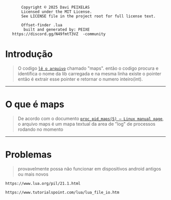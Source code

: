 ```
       Copyright © 2025 Davi PEIXELAS
       Licensed under the MIT License.
       See LICENSE file in the project root for full license text.
       
       Offset-finder .lua
        built and generated by: PEIXE
   https://discord.gg/N49fmtT3VZ  -community
```

# Introdução

> O codigo [`lê o arquivo`](https://bitcoinercucuta.medium.com/how-to-parse-the-proc-maps-c587c09781b)
chamado "maps". então o codigo procura e identifica o nome da lib carregada e na mesma linha existe o pointer então é extrair esse pointer e retornar o numero inteiro(int).


---
# O que é maps
> De acordo com o documento [`proc_pid_maps(5) — Linux manual page`](https://man7.org/linux/man-pages/man5/proc_pid_maps.5.html#DESCRIPTION), o arquivo maps é um mapa textual da area de "log" de processos rodando no momento

--- 
# Problemas 
> provavelmente possa não funcionar em dispositivos android antigos ou mais novos



```
https://www.lua.org/pil/21.1.html
```
```
https://www.tutorialspoint.com/lua/lua_file_io.htm
```
